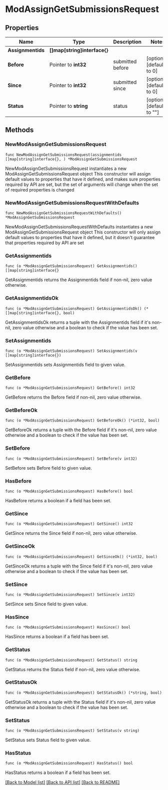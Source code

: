 # ModAssignGetSubmissionsRequest

## Properties

Name | Type | Description | Notes
------------ | ------------- | ------------- | -------------
**Assignmentids** | **[]map[string]interface{}** |  | 
**Before** | Pointer to **int32** | submitted before | [optional] [default to 0]
**Since** | Pointer to **int32** | submitted since | [optional] [default to 0]
**Status** | Pointer to **string** | status | [optional] [default to ""]

## Methods

### NewModAssignGetSubmissionsRequest

`func NewModAssignGetSubmissionsRequest(assignmentids []map[string]interface{}, ) *ModAssignGetSubmissionsRequest`

NewModAssignGetSubmissionsRequest instantiates a new ModAssignGetSubmissionsRequest object
This constructor will assign default values to properties that have it defined,
and makes sure properties required by API are set, but the set of arguments
will change when the set of required properties is changed

### NewModAssignGetSubmissionsRequestWithDefaults

`func NewModAssignGetSubmissionsRequestWithDefaults() *ModAssignGetSubmissionsRequest`

NewModAssignGetSubmissionsRequestWithDefaults instantiates a new ModAssignGetSubmissionsRequest object
This constructor will only assign default values to properties that have it defined,
but it doesn't guarantee that properties required by API are set

### GetAssignmentids

`func (o *ModAssignGetSubmissionsRequest) GetAssignmentids() []map[string]interface{}`

GetAssignmentids returns the Assignmentids field if non-nil, zero value otherwise.

### GetAssignmentidsOk

`func (o *ModAssignGetSubmissionsRequest) GetAssignmentidsOk() (*[]map[string]interface{}, bool)`

GetAssignmentidsOk returns a tuple with the Assignmentids field if it's non-nil, zero value otherwise
and a boolean to check if the value has been set.

### SetAssignmentids

`func (o *ModAssignGetSubmissionsRequest) SetAssignmentids(v []map[string]interface{})`

SetAssignmentids sets Assignmentids field to given value.


### GetBefore

`func (o *ModAssignGetSubmissionsRequest) GetBefore() int32`

GetBefore returns the Before field if non-nil, zero value otherwise.

### GetBeforeOk

`func (o *ModAssignGetSubmissionsRequest) GetBeforeOk() (*int32, bool)`

GetBeforeOk returns a tuple with the Before field if it's non-nil, zero value otherwise
and a boolean to check if the value has been set.

### SetBefore

`func (o *ModAssignGetSubmissionsRequest) SetBefore(v int32)`

SetBefore sets Before field to given value.

### HasBefore

`func (o *ModAssignGetSubmissionsRequest) HasBefore() bool`

HasBefore returns a boolean if a field has been set.

### GetSince

`func (o *ModAssignGetSubmissionsRequest) GetSince() int32`

GetSince returns the Since field if non-nil, zero value otherwise.

### GetSinceOk

`func (o *ModAssignGetSubmissionsRequest) GetSinceOk() (*int32, bool)`

GetSinceOk returns a tuple with the Since field if it's non-nil, zero value otherwise
and a boolean to check if the value has been set.

### SetSince

`func (o *ModAssignGetSubmissionsRequest) SetSince(v int32)`

SetSince sets Since field to given value.

### HasSince

`func (o *ModAssignGetSubmissionsRequest) HasSince() bool`

HasSince returns a boolean if a field has been set.

### GetStatus

`func (o *ModAssignGetSubmissionsRequest) GetStatus() string`

GetStatus returns the Status field if non-nil, zero value otherwise.

### GetStatusOk

`func (o *ModAssignGetSubmissionsRequest) GetStatusOk() (*string, bool)`

GetStatusOk returns a tuple with the Status field if it's non-nil, zero value otherwise
and a boolean to check if the value has been set.

### SetStatus

`func (o *ModAssignGetSubmissionsRequest) SetStatus(v string)`

SetStatus sets Status field to given value.

### HasStatus

`func (o *ModAssignGetSubmissionsRequest) HasStatus() bool`

HasStatus returns a boolean if a field has been set.


[[Back to Model list]](../README.md#documentation-for-models) [[Back to API list]](../README.md#documentation-for-api-endpoints) [[Back to README]](../README.md)


